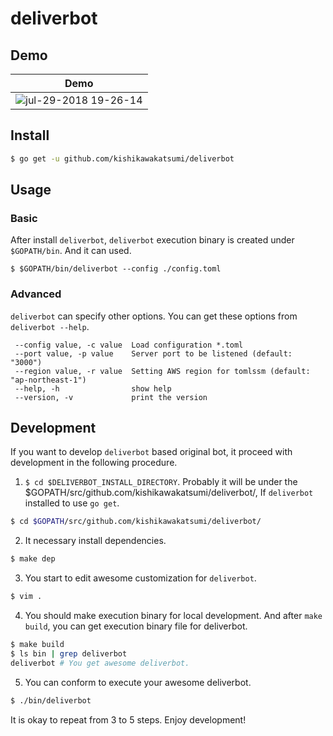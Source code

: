 # deliverbot
## Demo
| Demo |
|:-:|
|![jul-29-2018 19-26-14](https://user-images.githubusercontent.com/38090650/43365311-e3b342ac-9365-11e8-925a-44366cbb876e.gif)|


## Install
```bash
$ go get -u github.com/kishikawakatsumi/deliverbot
```

## Usage
### Basic
After install `deliverbot`, `deliverbot` execution binary is created under `$GOPATH/bin`. And it can used.
```
$ $GOPATH/bin/deliverbot --config ./config.toml
```

### Advanced
`deliverbot` can specify other options.
You can get these options from `deliverbot --help`.

```
 --config value, -c value  Load configuration *.toml
 --port value, -p value    Server port to be listened (default: "3000")
 --region value, -r value  Setting AWS region for tomlssm (default: "ap-northeast-1")
 --help, -h                show help
 --version, -v             print the version
```

## Development
If you want to develop `deliverbot` based original bot, it proceed with development in the following procedure.

1. `$ cd $DELIVERBOT_INSTALL_DIRECTORY`.
Probably it will be under the $GOPATH/src/github.com/kishikawakatsumi/deliverbot/, If `deliverbot` installed to use `go get`.
```bash
$ cd $GOPATH/src/github.com/kishikawakatsumi/deliverbot/
```

2. It necessary install dependencies.
```bash
$ make dep
```

3. You start to edit awesome customization for `deliverbot`.
```bash
$ vim .
```

4. You should make execution binary for local development. And after `make build`, you can get execution binary file for deliverbot. 
```bash
$ make build
$ ls bin | grep deliverbot
deliverbot # You get awesome deliverbot.
```

5. You can conform to execute your awesome deliverbot.
```bash
$ ./bin/deliverbot
```

It is okay to repeat from 3 to 5 steps. Enjoy development!
